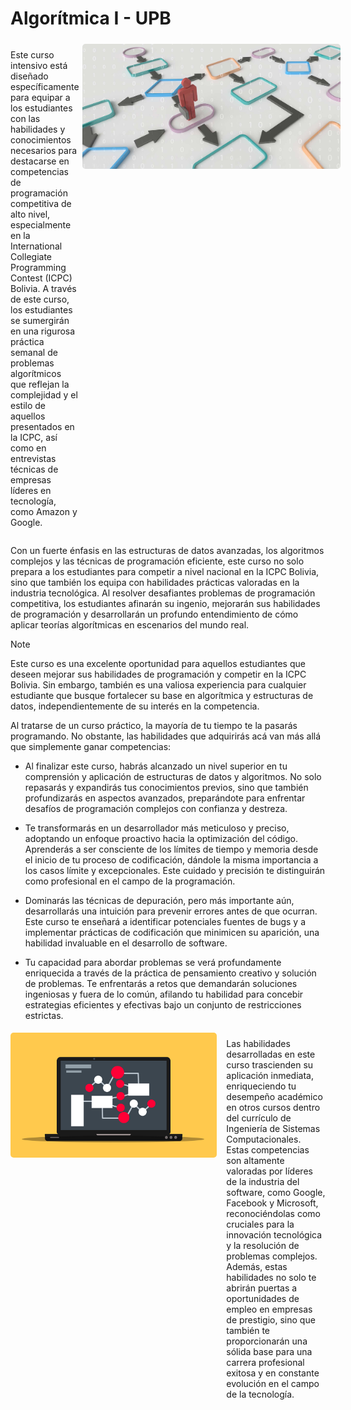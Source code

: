 
# Algorítmica I - UPB

<div style="display: flex">
<p style="margin-right: 5px">
Este curso intensivo está diseñado específicamente para equipar a los estudiantes con las habilidades y conocimientos necesarios para destacarse en competencias de programación competitiva de alto nivel, especialmente en la International Collegiate Programming Contest (ICPC) Bolivia. A través de este curso, los estudiantes se sumergirán en una rigurosa práctica semanal de problemas algorítmicos que reflejan la complejidad y el estilo de aquellos presentados en la ICPC, así como en entrevistas técnicas de empresas líderes en tecnología, como Amazon y Google.
</p>

<img src="./image.jpg" height="200px" style="margin-top: 5px; border-radius: 5px"/>
</div>

Con un fuerte énfasis en las estructuras de datos avanzadas, los algoritmos complejos y las técnicas de programación eficiente, este curso no solo prepara a los estudiantes para competir a nivel nacional en la ICPC Bolivia, sino que también los equipa con habilidades prácticas valoradas en la industria tecnológica. Al resolver desafiantes problemas de programación competitiva, los estudiantes afinarán su ingenio, mejorarán sus habilidades de programación y desarrollarán un profundo entendimiento de cómo aplicar teorías algorítmicas en escenarios del mundo real.

> [!NOTE]
> Este curso es una excelente oportunidad para aquellos estudiantes que deseen mejorar sus habilidades de programación y competir en la ICPC Bolivia. Sin embargo, también es una valiosa experiencia para cualquier estudiante que busque fortalecer su base en algorítmica y estructuras de datos, independientemente de su interés en la competencia.

Al tratarse de un curso práctico, la mayoría de tu tiempo te la pasarás programando. No obstante, las habilidades que adquirirás acá van más allá que simplemente ganar competencias:

- Al finalizar este curso, habrás alcanzado un nivel superior en tu comprensión y aplicación de estructuras de datos y algoritmos. No solo repasarás y expandirás tus conocimientos previos, sino que también profundizarás en aspectos avanzados, preparándote para enfrentar desafíos de programación complejos con confianza y destreza.

- Te transformarás en un desarrollador más meticuloso y preciso, adoptando un enfoque proactivo hacia la optimización del código. Aprenderás a ser consciente de los límites de tiempo y memoria desde el inicio de tu proceso de codificación, dándole la misma importancia a los casos límite y excepcionales. Este cuidado y precisión te distinguirán como profesional en el campo de la programación.

- Dominarás las técnicas de depuración, pero más importante aún, desarrollarás una intuición para prevenir errores antes de que ocurran. Este curso te enseñará a identificar potenciales fuentes de bugs y a implementar prácticas de codificación que minimicen su aparición, una habilidad invaluable en el desarrollo de software.

- Tu capacidad para abordar problemas se verá profundamente enriquecida a través de la práctica de pensamiento creativo y solución de problemas. Te enfrentarás a retos que demandarán soluciones ingeniosas y fuera de lo común, afilando tu habilidad para concebir estrategias eficientes y efectivas bajo un conjunto de restricciones estrictas.

<div style="display: flex">
<img src="./algorithm.webp" height="200px" style="margin-top: 5px; border-radius: 5px"/>
<p style="margin-left: 15px; display: flex; flex-direction: column">
Las habilidades desarrolladas en este curso trascienden su aplicación inmediata, enriqueciendo tu desempeño académico en otros cursos dentro del currículo de Ingeniería de Sistemas Computacionales. Estas competencias son altamente valoradas por líderes de la industria del software, como Google, Facebook y Microsoft, reconociéndolas como cruciales para la innovación tecnológica y la resolución de problemas complejos. Además, estas habilidades no solo te abrirán puertas a oportunidades de empleo en empresas de prestigio, sino que también te proporcionarán una sólida base para una carrera profesional exitosa y en constante evolución en el campo de la tecnología.
</p>
</div>